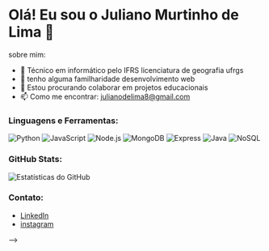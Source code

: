 # Olá! Eu sou o Juliano Murtinho de Lima 👋

sobre mim:

- 🔭 Técnico em informático pelo IFRS  licenciatura de geografia ufrgs
- 🌱 tenho alguma familharidade desenvolvimento web 
- 👯 Estou procurando colaborar em projetos educacionais
- 📫 Como me encontrar: julianodelima8@gmail.com



### Linguagens e Ferramentas:

![Python](https://img.shields.io/badge/-Python-000?&logo=Python)
![JavaScript](https://img.shields.io/badge/-JavaScript-000?&logo=JavaScript)
![Node.js](https://img.shields.io/badge/-Node.js-000?&logo=node.js)
![MongoDB](https://img.shields.io/badge/-MongoDB-000?&logo=MongoDB)
![Express](https://img.shields.io/badge/-Express-000?&logo=Express)
![Java](https://img.shields.io/badge/-Java-000?&logo=java&logoColor=007396)
![NoSQL](https://img.shields.io/badge/-NoSQL-000?&logo=nosql&logoColor=black)

### GitHub Stats:

![Estatísticas do GitHub](https://github-readme-stats.vercel.app/api?username=julianodelima8&show_icons=true&theme=dracula)

### Contato:

- [LinkedIn](https://www.linkedin.com/in/julianodelima8)
- [instagram](https://www.instagram.com/julianodelima8)


-->
